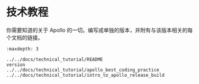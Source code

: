 # 技术教程

你需要知道的关于 Apollo 的一切。编写成单独的版本，并附有与该版本相关的每个文档的链接。

```{toctree}
:maxdepth: 3

../../docs/technical_tutorial/README
version
../../docs/technical_tutorial/apollo_best_coding_practice
../../docs/technical_tutorial/intro_to_apollo_release_build
```